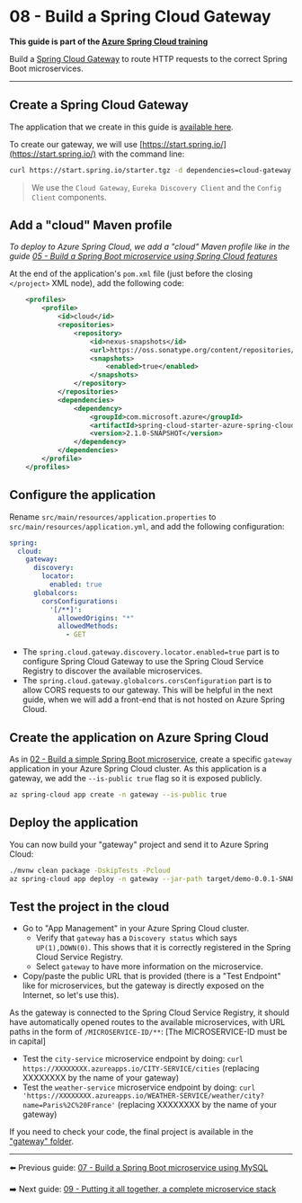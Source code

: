 # 08 - Build a Spring Cloud Gateway

__This guide is part of the [Azure Spring Cloud training](../README.md)__

Build a [Spring Cloud Gateway](https://spring.io/projects/spring-cloud-gateway) to route HTTP requests to the correct Spring Boot microservices.

---

## Create a Spring Cloud Gateway

The application that we create in this guide is [available here](gateway/).

To create our gateway, we will use [https://start.spring.io/](https://start.spring.io/) with the command line:

```bash
curl https://start.spring.io/starter.tgz -d dependencies=cloud-gateway,cloud-eureka,cloud-config-client -d baseDir=gateway -d bootVersion=2.1.9.RELEASE | tar -xzvf -
```

> We use the `Cloud Gateway`, `Eureka Discovery Client` and the `Config Client` components.

## Add a "cloud" Maven profile

*To deploy to Azure Spring Cloud, we add a "cloud" Maven profile like in the guide [05 - Build a Spring Boot microservice using Spring Cloud features](../05-build-a-spring-boot-microservice-using-spring-cloud-features/README.md)*

At the end of the application's `pom.xml` file (just before the closing `</project>` XML node), add the following code:

```xml
    <profiles>
        <profile>
            <id>cloud</id>
            <repositories>
                <repository>
                    <id>nexus-snapshots</id>
                    <url>https://oss.sonatype.org/content/repositories/snapshots/</url>
                    <snapshots>
                        <enabled>true</enabled>
                    </snapshots>
                </repository>
            </repositories>
            <dependencies>
                <dependency>
                    <groupId>com.microsoft.azure</groupId>
                    <artifactId>spring-cloud-starter-azure-spring-cloud-client</artifactId>
                    <version>2.1.0-SNAPSHOT</version>
                </dependency>
            </dependencies>
        </profile>
    </profiles>
```

## Configure the application

Rename `src/main/resources/application.properties` to `src/main/resources/application.yml`, and add the following configuration:

```yaml
spring:
  cloud:
    gateway:
      discovery:
        locator:
          enabled: true
      globalcors:
        corsConfigurations:
          '[/**]':
            allowedOrigins: "*"
            allowedMethods:
              - GET

```

- The `spring.cloud.gateway.discovery.locator.enabled=true` part is to configure Spring Cloud Gateway to use the Spring Cloud Service Registry to discover the available microservices.
- The `spring.cloud.gateway.globalcors.corsConfiguration` part is to allow CORS requests to our gateway. This will be helpful in the next guide, when we will add a front-end that is not hosted on Azure Spring Cloud.

## Create the application on Azure Spring Cloud

As in [02 - Build a simple Spring Boot microservice](../02-build-a-simple-spring-boot-microservice/README.md), create a specific `gateway` application in your Azure Spring Cloud cluster. As this application is a gateway, we add the `--is-public true` flag so it is exposed publicly.

```bash
az spring-cloud app create -n gateway --is-public true
```

## Deploy the application

You can now build your "gateway" project and send it to Azure Spring Cloud:

```bash
./mvnw clean package -DskipTests -Pcloud
az spring-cloud app deploy -n gateway --jar-path target/demo-0.0.1-SNAPSHOT.jar
```

## Test the project in the cloud

- Go to "App Management" in your Azure Spring Cloud cluster.
  - Verify that `gateway` has a `Discovery status` which says `UP(1),DOWN(0)`. This shows that it is correctly registered in the Spring Cloud Service Registry.
  - Select `gateway` to have more information on the microservice.
- Copy/paste the public URL that is provided (there is a "Test Endpoint" like for microservices, but the gateway is directly exposed on the Internet, so let's use this).

As the gateway is connected to the Spring Cloud Service Registry, it should have automatically opened routes to the available microservices, with URL paths in the form of `/MICROSERVICE-ID/**`:
[The MICROSERVICE-ID must be in capital]

- Test the `city-service` microservice endpoint by doing: `curl https://XXXXXXXX.azureapps.io/CITY-SERVICE/cities` (replacing XXXXXXXX by the name of your gateway)
- Test the `weather-service` microservice endpoint by doing: `curl 'https://XXXXXXXX.azureapps.io/WEATHER-SERVICE/weather/city?name=Paris%2C%20France'` (replacing XXXXXXXX by the name of your gateway)

If you need to check your code, the final project is available in the ["gateway" folder](gateway/).

---

⬅️ Previous guide: [07 - Build a Spring Boot microservice using MySQL](../07-build-a-spring-boot-microservice-using-mysql/README.md)

➡️ Next guide: [09 - Putting it all together, a complete microservice stack](../09-putting-it-all-together-a-complete-microservice-stack/README.md)

